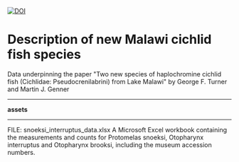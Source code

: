 [![DOI](https://zenodo.org/badge/949363354.svg)](https://doi.org/10.5281/zenodo.15230546)

# Description of new Malawi cichlid fish species

Data underpinning the paper "Two new species of haplochromine cichlid fish (Cichlidae: Pseudocrenilabrini) from Lake Malawi" by George F. Turner and Martin J. Genner

***

**assets**

***

FILE: snoeksi_interruptus_data.xlsx
A Microsoft Excel workbook containing the measurements and counts for Protomelas snoeksi, Otopharynx interruptus and Otopharynx brooksi, including the museum accession numbers.
